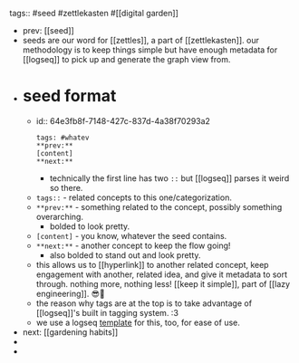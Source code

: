 tags:: #seed #zettlekasten #[[digital garden]]

- prev: [[seed]]
- seeds are our word for [[zettles]], a part of [[zettlekasten]]. our methodology is to keep things simple but have enough metadata for [[logseq]] to pick up and generate the graph view from.
- # seed format
	- id:: 64e3fb8f-7148-427c-837d-4a38f70293a2
	  ```
	  tags: #whatev
	  **prev:**
	  [content]
	  **next:**
	  ```
		- technically the first line has two `::` but [[logseq]] parses it weird so there.
	- `tags::` - related concepts to this one/categorization.
	- `**prev:**` - something related to the concept, possibly something overarching.
		- bolded to look pretty.
	- `[content]` - you know, whatever the seed contains.
	- `**next:**` - another concept to keep the flow going!
		- also bolded to stand out and look pretty.
	- this allows us to [[hyperlink]] to another related concept, keep engagement with another, related idea, and give it metadata to sort through. nothing more, nothing less! [[keep it simple]], part of [[lazy engineering]]. 😎🤙
	- the reason why tags are at the top is to take advantage of [[logseq]]'s built in tagging system. :3
	- we use a logseq [template](logseq://graph/garden?block-id=64db7d5e-9da5-432a-aa11-f97ae5d113ec) for this, too, for ease of use.
- next: [[gardening habits]]
-
-